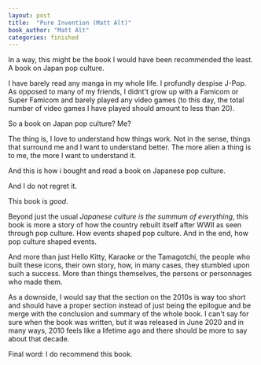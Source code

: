 ```yaml
---
layout: post
title:  "Pure Invention (Matt Alt)"
book_author: "Matt Alt"
categories: finished
---
```


In a way, this might be the book I would have been recommended the least. A book on Japan pop culture.

I have barely read any manga in my whole life. I profundly despise J-Pop. As opposed to many of my friends, I didnt't grow up with a Famicom or Super Famicom and barely played any video games (to this day, the total number of video games I have played should amount to less than 20).

So a book on Japan pop culture? Me?

The thing is, I love to understand how things work. Not in the sense, things that surround me and I want to understand better. The more alien a thing is to me, the more I want to understand it.

And this is how i bought and read a book on Japanese pop culture.

And I do not regret it.

This book is *good*.

Beyond just the usual *Japanese culture is the summum of everything*, this book is more a story of how the country rebuilt itself after WWII as seen through pop culture. How events shaped pop culture. And in the end, how pop culture shaped events.

And more than just Hello Kitty, Karaoke or the Tamagotchi, the people who built these icons, their own story, how, in many cases, they stumbled upon such a success. More than things themselves, the persons or personnages who made them.

As a downside, I would say that the section on the 2010s is way too short and should have a proper section instead of just being the epilogue and be merge with the conclusion and summary of the whole book. I can't say for sure when the book was written, but it was released in June 2020 and in many ways, 2010 feels like a lifetime ago and there should be more to say about that decade.

Final word: I do recommend this book.